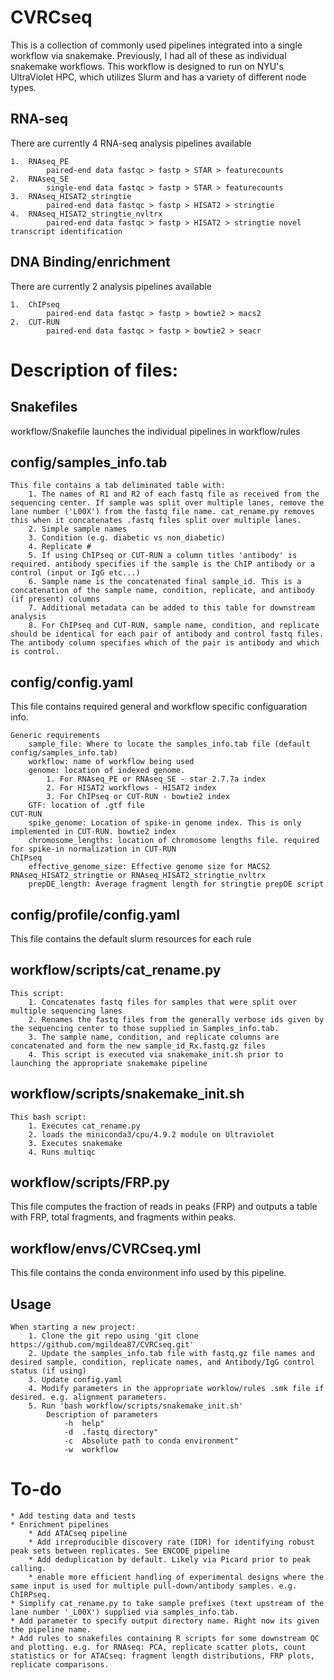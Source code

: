 # CVRCseq 
This is a collection of commonly used pipelines integrated into a single workflow via snakemake. Previously, I had all of these as individual snakemake workflows. This workflow is designed to run on NYU's UltraViolet HPC, which utilizes Slurm and has a variety of different node types.

## RNA-seq
There are currently 4 RNA-seq analysis pipelines available

	1.	RNAseq_PE
			paired-end data fastqc > fastp > STAR > featurecounts
	2.	RNAseq_SE
			single-end data fastqc > fastp > STAR > featurecounts
	3.	RNAseq_HISAT2_stringtie
			paired-end data fastqc > fastp > HISAT2 > stringtie
	4.	RNAseq_HISAT2_stringtie_nvltrx
			paired-end data fastqc > fastp > HISAT2 > stringtie novel transcript identification

## DNA Binding/enrichment 
There are currently 2 analysis pipelines available

	1.	ChIPseq
			paired-end data fastqc > fastp > bowtie2 > macs2
	2.	CUT-RUN
			paired-end data fastqc > fastp > bowtie2 > seacr


# Description of files:

## Snakefiles
workflow/Snakefile launches the individual pipelines in workflow/rules

## config/samples_info.tab

	This file contains a tab deliminated table with:
		1. The names of R1 and R2 of each fastq file as received from the sequencing center. If sample was split over multiple lanes, remove the lane number ('L00X') from the fastq file name. cat_rename.py removes this when it concatenates .fastq files split over multiple lanes.
		2. Simple sample names
		3. Condition (e.g. diabetic vs non_diabetic)
		4. Replicate #
		5. If using ChIPseq or CUT-RUN a column titles 'antibody' is required. antibody specifies if the sample is the ChIP antibody or a control (input or IgG etc...)
		6. Sample name is the concatenated final sample_id. This is a concatenation of the sample name, condition, replicate, and antibody (if present) columns  
		7. Additional metadata can be added to this table for downstream analysis
		8. For ChIPseq and CUT-RUN, sample name, condition, and replicate should be identical for each pair of antibody and control fastq files. The antibody column specifies which of the pair is antibody and which is control.

## config/config.yaml
This file contains required general and workflow specific configuaration info.
	
	Generic requirements
		sample_file: Where to locate the samples_info.tab file (default config/samples_info.tab)
		workflow: name of workflow being used
		genome: location of indexed genome. 
			1. For RNAseq_PE or RNAseq_SE - star 2.7.7a index
			2. For HISAT2 workflows - HISAT2 index
			3. For ChIPseq or CUT-RUN - bowtie2 index
		GTF: location of .gtf file
	CUT-RUN
		spike_genome: Location of spike-in genome index. This is only implemented in CUT-RUN. bowtie2 index
		chromosome_lengths: location of chromosome lengths file. required for spike-in normalization in CUT-RUN
	ChIPseq
		effective_genome_size: Effective genome size for MACS2
	RNAseq_HISAT2_stringtie or RNAseq_HISAT2_stringtie_nvltrx
		prepDE_length: Average fragment length for stringtie prepDE script

## config/profile/config.yaml
This file contains the default slurm resources for each rule

## workflow/scripts/cat_rename.py

	This script:
		1. Concatenates fastq files for samples that were split over multiple sequencing lanes
		2. Renames the fastq files from the generally verbose ids given by the sequencing center to those supplied in Samples_info.tab.
		3. The sample name, condition, and replicate columns are concatenated and form the new sample_id_Rx.fastq.gz files
		4. This script is executed via snakemake_init.sh prior to launching the appropriate snakemake pipeline
## workflow/scripts/snakemake_init.sh
	
	This bash script:
		1. Executes cat_rename.py
		2. loads the miniconda3/cpu/4.9.2 module on Ultraviolet
		3. Executes snakemake
		4. Runs multiqc


## workflow/scripts/FRP.py
This file computes the fraction of reads in peaks (FRP) and outputs a table with FRP, total fragments, and fragments within peaks.

## workflow/envs/CVRCseq.yml
This file contains the conda environment info used by this pipeline.
 
## Usage
	
	When starting a new project:
		1. Clone the git repo using 'git clone https://github.com/mgildea87/CVRCseq.git'
		2. Update the samples_info.tab file with fastq.gz file names and desired sample, condition, replicate names, and Antibody/IgG control status (if using)
		3. Update config.yaml
		4. Modify parameters in the appropriate worklow/rules .smk file if desired. e.g. alignment parameters. 
		5. Run 'bash workflow/scripts/snakemake_init.sh'
			Description of parameters
				-h	help"
				-d	.fastq directory"
				-c	Absolute path to conda environment"
				-w	workflow

# To-do

	* Add testing data and tests
	* Enrichment pipelines
		* Add ATACseq pipeline
		* Add irreproducible discovery rate (IDR) for identifying robust peak sets between replicates. See ENCODE pipeline
		* Add deduplication by default. Likely via Picard prior to peak calling. 
		* enable more efficient handling of experimental designs where the same input is used for multiple pull-down/antibody samples. e.g. ChIRPseq.
	* Simplify cat_rename.py to take sample prefixes (text upstream of the lane number '_L00X') supplied via samples_info.tab.
	* Add parameter to specify output directory name. Right now its given the pipeline name.
	* Add rules to snakefiles containing R scripts for some downstream QC and plotting. e.g. for RNAseq: PCA, replicate scatter plots, count statistics or for ATACseq: fragment length distributions, FRP plots, replicate comparisons. 

